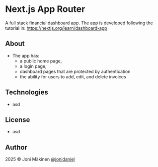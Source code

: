 # Next.js App Router

A full stack financial dashboard app. The app is developed following the tutorial in: https://nextjs.org/learn/dashboard-app

## About

- The app has:
  - a public home page,
  - a login page,
  - dashboard pages that are protected by authentication
  - the ability for users to add, edit, and delete invoices

## Technologies

- asd

## License

- asd

## Author

2025 © Joni Mäkinen [@jonidaniel](https://github.com/jonidaniel)
